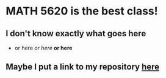 # MATH 5620 is the best class!

## I don't know exactly what goes here

* or here
*or here*
**or here**

## Maybe I put a link to my repository [here](cRigby97.github.io/math5620)
